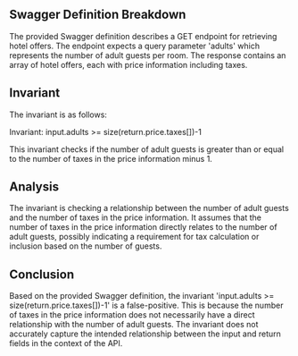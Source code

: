## Swagger Definition Breakdown

The provided Swagger definition describes a GET endpoint for retrieving hotel offers. The endpoint expects a query parameter 'adults' which represents the number of adult guests per room. The response contains an array of hotel offers, each with price information including taxes.

## Invariant

The invariant is as follows:

Invariant: input.adults >= size(return.price.taxes[])-1

This invariant checks if the number of adult guests is greater than or equal to the number of taxes in the price information minus 1.

## Analysis

The invariant is checking a relationship between the number of adult guests and the number of taxes in the price information. It assumes that the number of taxes in the price information directly relates to the number of adult guests, possibly indicating a requirement for tax calculation or inclusion based on the number of guests.

## Conclusion

Based on the provided Swagger definition, the invariant 'input.adults >= size(return.price.taxes[])-1' is a false-positive. This is because the number of taxes in the price information does not necessarily have a direct relationship with the number of adult guests. The invariant does not accurately capture the intended relationship between the input and return fields in the context of the API.

